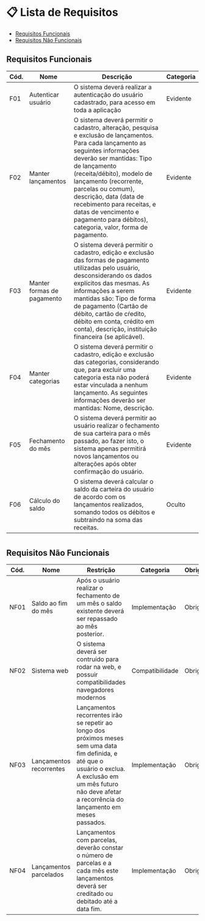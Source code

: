 # :clipboard:	 Lista de Requisitos

- [Requisitos Funcionais](#requisitos-funcionais)
- [Requisitos Não Funcionais](#requisitos-não-funcionais)

## Requisitos Funcionais

| Cód. | Nome | Descrição | Categoria |
| --- | --- | --- | --- |
| F01 | Autenticar usuário | O sistema deverá realizar a autenticação do usuário cadastrado, para acesso em toda a aplicação | Evidente |
| F02 | Manter lançamentos | O sistema deverá permitir o cadastro, alteração, pesquisa e exclusão de lançamentos. Para cada lançamento as seguintes informações deverão ser mantidas: Tipo de lançamento (receita/débito), modelo de lançamento (recorrente, parcelas ou comum), descrição, data (data de recebimento para receitas, e datas de vencimento e pagamento para débitos), categoria, valor, forma de pagamento. | Evidente |
| F03 | Manter formas de pagamento | O sistema deverá permitir o cadastro, edição e exclusão das formas de pagamento utilizadas pelo usuário, desconsiderando os dados explícitos das mesmas. As informações a serem mantidas são: Tipo de forma de pagamento (Cartão de débito, cartão de cŕedito, débito em conta, crédito em conta), descrição, instituição financeira (se aplicável). | Evidente |
| F04 | Manter categorias | O sistema deverá permitir o cadastro, edição e exclusão das categorias, considerando que, para excluir uma categoria esta não poderá estar vinculada a nenhum lançamento. As seguintes informações deverão ser mantidas: Nome, descrição. | Evidente |
| F05 | Fechamento do mês | O sistema deverá permitir ao usuário realizar o fechamento de sua carteira para o mês passado, ao fazer isto, o sistema apenas permitirá novos lançamentos ou alterações após obter confirmação do usuário. | Evidente |
| F06 | Cálculo do saldo | O sistema deverá calcular o saldo da carteira do usuário de acordo com os lançamentos realizados, somando todos os débitos e subtraindo na soma das receitas. | Oculto |


#

## Requisitos Não Funcionais

| Cód. | Nome | Restrição | Categoria | Obrigatoriedade | Permanência |
| --- | --- | --- | --- | --- | --- |
| NF01 | Saldo ao fim do mês | Após o usuário realizar o fechamento de um mês o saldo existente deverá ser repassado ao mês posterior. | Implementação | Obrigatório | Permanente |
| NF02 | Sistema web | O sistema deverá ser contruído para rodar na web, e possuir compatibilidades navegadores modernos | Compatibilidade | Obrigatório | Permanente |
| NF03 | Lançamentos recorrentes | Lançamentos recorrentes irão se repetir ao longo dos próximos meses sem uma data fim definida, e até que o usuário o exclua. A exclusão em um mês futuro não deve afetar a recorrência do lançamento em meses passados. | Implementação | Obrigatório | Permanente |
| NF04 | Lançamentos parcelados | Lançamentos com parcelas, deverão constar o número de parcelas e a cada mês este lançamentos deverá ser creditado ou debitado até a data fim. | Implementação | Obrigatório | Permanente |
